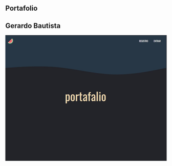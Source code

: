 ## Portafolio

##  Gerardo Bautista



![alt text](https://raw.githubusercontent.com/emeery/break/master/src/assets/images/cover.jpg)





